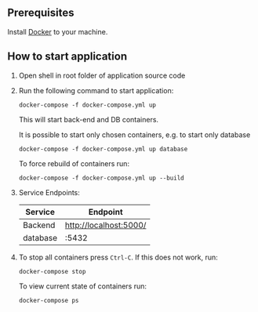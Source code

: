 ## Prerequisites

Install [Docker](https://www.docker.com) to your machine.

## How to start application

1. Open shell in root folder of application source code

1. Run the following command to start application:

    ```Shell
    docker-compose -f docker-compose.yml up
    ```

    This will start back-end and DB containers.

    It is possible to start only chosen containers, e.g. to start only database

    ```Shell
    docker-compose -f docker-compose.yml up database
    ```

    To force rebuild of containers run:

    ```Shell
    docker-compose -f docker-compose.yml up --build
    ```

1. Service Endpoints:

    | Service      | Endpoint                         |
    | ------------ | -------------------------------- |
    | Backend      | <http://localhost:5000/> |
    | database     | :5432                            |

1. To stop all containers press `Ctrl-C`. If this does not work, run:

    ```Shell
    docker-compose stop
    ```

    To view current state of containers run:

    ```Shell
    docker-compose ps
    ```
